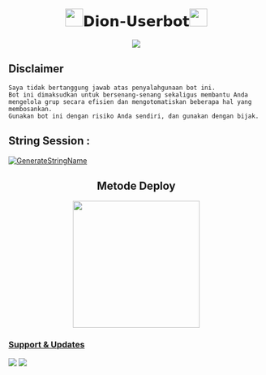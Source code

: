 <h1 align="center"><img src="./resources/extras/GeezFire.gif" width="35px">𝗗𝗶𝗼𝗻​-𝗨𝘀𝗲𝗿𝗯𝗼𝘁<img src="./resources/extras/GeezFire.gif" width="35px"></h1>


<p align="center">
  <img src="https://telegra.ph/file/4c299d46c4c0478597943.jpg">
</p>


## Disclaimer

```
Saya tidak bertanggung jawab atas penyalahgunaan bot ini.
Bot ini dimaksudkan untuk bersenang-senang sekaligus membantu Anda
mengelola grup secara efisien dan mengotomatiskan beberapa hal yang membosankan.
Gunakan bot ini dengan risiko Anda sendiri, dan gunakan dengan bijak.
```


## String Session :
[![GenerateStringName](https://img.shields.io/badge/Telegram-GenerateString-white)](https://t.me/StringDionRobot)

<h2 align="center">
   Metode Deploy
</h2>

<p align="center">
<a href="https://heroku.com/deploy?template=https://github.com/Xayzo/Dion-Userbot"><img src="https://img.shields.io/badge/Deploy%20To%20Heroku-blueviolet?style=for-the-badge&logo=heroku" width="250""/</a>  </p>


### Support & Updates 
<a href="https://t.me/DionSupport"><img src="https://img.shields.io/badge/Join-Group%20Support-red.svg?style=for-the-badge&logo=Telegram"></a> <a href="https://t.me/DionProjects"><img src="https://img.shields.io/badge/Join-Updates%20Channel-white.svg?style=for-the-badge&logo=Telegram"></a>
